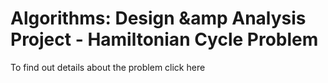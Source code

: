 # Algorithms: Design &amp Analysis Project - Hamiltonian Cycle Problem
To find out details about the problem click here []()
